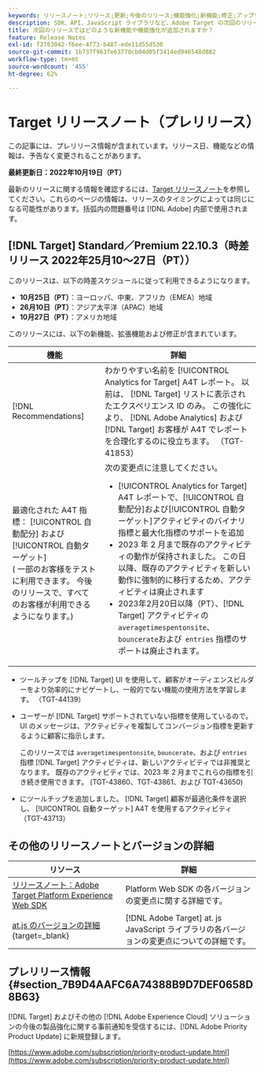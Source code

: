 ```yaml
---
keywords: リリースノート;リリース;更新;今後のリリース;機能強化;新機能;修正;アップデート;プレリリース
description: SDK、API、JavaScript ライブラリなど、Adobe Target の次回のリリースに含まれている新機能、機能強化および修正について説明します。
title: 次回のリリースではどのような新機能や機能強化が追加されますか？
feature: Release Notes
exl-id: f2783042-f6ee-4f73-b487-ede11d55d530
source-git-commit: 1b737f963fe63770cb04d05f3414ed946548d882
workflow-type: tm+mt
source-wordcount: '455'
ht-degree: 62%

---
```


# Target リリースノート（プレリリース）

この記事には、プレリリース情報が含まれています。リリース日、機能などの情報は、予告なく変更されることがあります。

**最終更新日：2022年10月19日（PT）**

最新のリリースに関する情報を確認するには、[Target リリースノート](release-notes.md)を参照してください。これらのページの情報は、リリースのタイミングによっては同じになる可能性があります。括弧内の問題番号は [!DNL Adobe] 内部で使用されます。

## [!DNL Target] Standard／Premium 22.10.3（時差リリース 2022年25月10～27日（PT））

このリリースは、以下の時差スケジュールに従って利用できるようになります。

* **10月25日（PT）**：ヨーロッパ、中東、アフリカ（EMEA）地域
* **26月10日（PT）**：アジア太平洋（APAC）地域
* **10月27日（PT）**：アメリカ地域

このリリースには、以下の新機能、拡張機能および修正が含まれています。

| 機能 | 詳細 |
| --- | --- |
| [!DNL Recommendations] | わかりやすい名前を [!UICONTROL Analytics for Target] A4T レポート。 以前は、 [!DNL Target] リストに表示されたエクスペリエンス ID のみ。 この強化により、 [!DNL Adobe Analytics] および [!DNL Target] お客様が A4T でレポートを合理化するのに役立ちます。 （TGT-41853） |
| 最適化された A4T 指標： [!UICONTROL 自動配分] および [!UICONTROL 自動ターゲット]<br>( 一部のお客様をテストに利用できます。 今後のリリースで、すべてのお客様が利用できるようになります。) | 次の変更点に注意してください。<ul><li>[!UICONTROL Analytics for Target] A4T レポートで、[!UICONTROL 自動配分]および[!UICONTROL 自動ターゲット]アクティビティのバイナリ指標と最大化指標のサポートを追加</li><li>2023 年 2 月まで既存のアクティビティの動作が保持されました。 この日以降、既存のアクティビティを新しい動作に強制的に移行するため、アクティビティは廃止されます</li><li>2023年2月20日以降（PT）、[!DNL Target] アクティビティの `averagetimespentonsite`、`bouncerate`および  `entries` 指標のサポートは廃止されます。</li></ul> |

* ツールチップを [!DNL Target] UI を使用して、顧客がオーディエンスビルダーをより効率的にナビゲートし、一般的でない機能の使用方法を学習します。 （TGT-44139）
* ユーザーが [!DNL Target] サポートされていない指標を使用しているので。 UI のメッセージは、アクティビティを複製してコンバージョン指標を更新するように顧客に指示します。

   このリリースでは `averagetimespentonsite`, `bouncerate`、および `entries` 指標 [!DNL Target] アクティビティは、新しいアクティビティでは非推奨となります。 既存のアクティビティでは、2023 年 2 月までこれらの指標を引き続き使用できます。 (TGT-43860、TGT-43861、および TGT-43650)

* にツールチップを追加しました。 [!DNL Target] 顧客が最適化条件を選択し、 [!UICONTROL 自動ターゲット] A4T を使用するアクティビティ （TGT-43713）

## その他のリリースノートとバージョンの詳細

| リソース | 詳細 |
|--- |--- |
| [リリースノート：Adobe Target Platform Experience Web SDK](https://experienceleague.adobe.com/docs/experience-platform/edge/release-notes.html?lang=ja) | Platform Web SDK の各バージョンの変更点に関する詳細です。 |
| [at.js のバージョンの詳細](https://developer.adobe.com/target/implement/client-side/atjs/target-atjs-versions/){target=_blank} | [!DNL Adobe Target] at. js JavaScript ライブラリの各バージョンの変更点についての詳細です。 |


## プレリリース情報 {#section_7B9D4AAFC6A74388B9D7DEF0658D8B63}

[!DNL Target] およびその他の [!DNL Adobe Experience Cloud] ソリューションの今後の製品強化に関する事前通知を受信するには、[!DNL Adobe Priority Product Update] に新規登録します。

[https://www.adobe.com/subscription/priority-product-update.html](https://www.adobe.com/subscription/priority-product-update.html)
